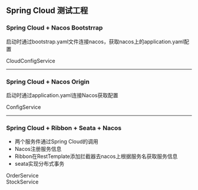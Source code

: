 ## Spring Cloud 测试工程

### Spring Cloud + Nacos Bootstrrap
启动时通过bootstrap.yaml文件连接nacos，获取nacos上的application.yaml配置

CloudConfigService

--- 
### Spring Cloud + Nacos Origin
启动时通过application.yaml连接Nacos获取配置

ConfigService


--- 
### Spring Cloud + Ribbon + Seata + Nacos
- 两个服务件通过Spring Cloud的调用
- Nacos注册服务信息
- Ribbon在RestTemplate添加拦截器去nacos上根据服务名获取服务信息
- seata实现分布式事务

OrderService  
StockService
